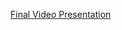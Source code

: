 [Final Video Presentation](https://drive.google.com/file/d/19B9252yU5ykXUHfrNvzajzXy0VS2jwdt/view?usp=sharing)
